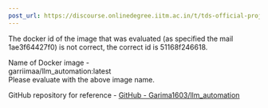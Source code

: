```yaml
---
post_url: https://discourse.onlinedegree.iitm.ac.in/t/tds-official-project1-discrepencies/171141/140
---
```

The docker id of the image that was evaluated (as specified the mail 1ae3f64427f0) is not correct, the correct id is 51168f246618.

Name of Docker image -  
garriimaa/llm\_automation:latest  
Please evaluate with the above image name.

GitHub repository for reference - [GitHub - Garima1603/llm\_automation](https://github.com/Garima1603/llm_automation)